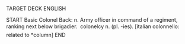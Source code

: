 TARGET DECK
ENGLISH

START
Basic
Colonel
Back: n. Army officer in command of a regiment, ranking next below brigadier.  colonelcy n. (pl. -ies). [italian colonnello: related to *column]
END
